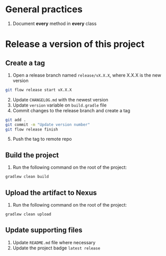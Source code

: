 # General practices

1. Document **every** method in **every** class

# Release a version of this project

## Create a tag

1. Open a release branch named ``release/vX.X.X``, where X.X.X is the new version  
```sh
git flow release start vX.X.X
```

2. Update ``CHANGELOG.md`` with the newest version
3. Update ``version`` variable on ``build.gradle`` file
4. Commit changes to the release branch and create a tag
```sh
git add .
git commit -m "Update version number"
git flow release finish
```
5. Push the tag to remote repo

## Build the project

1. Run the following command on the root of the project:

```sh
gradlew clean build
```

## Upload the artifact to Nexus

1. Run the following command on the root of the project:

```sh
gradlew clean upload
```

## Update supporting files

1. Update ``README.md`` file where necessary
2. Update the project badge `latest release`

